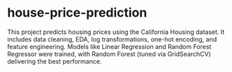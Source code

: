 # house-price-prediction
This project predicts housing prices using the California Housing dataset. It includes data cleaning, EDA, log transformations, one-hot encoding, and feature engineering. Models like Linear Regression and Random Forest Regressor were trained, with Random Forest (tuned via GridSearchCV) delivering the best performance.
